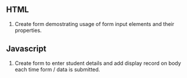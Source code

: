 HTML
--------------------------
1. Create form demostrating usage of form input elements and their properties.

Javascript
--------------------------
1. Create form to enter student details and add display record on body each time form / data is submitted.
